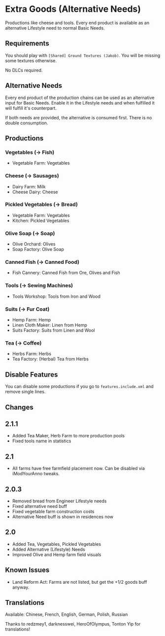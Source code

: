 # Extra Goods (Alternative Needs)

Productions like cheese and tools.
Every end product is available as an alternative Lifestyle need to normal Basic Needs.

## Requirements

You should play with `[Shared] Ground Textures (Jakob)`. You will be missing some textures otherwise.

No DLCs required.

## Alternative Needs

Every end product of the production chains can be used as an alternative input for Basic Needs.
Enable it in the Lifestyle needs and when fulfilled it will fulfill it's counterpart.

If both needs are provided, the alternative is consumed first.
There is no double consumption.

## Productions

### Vegetables (→ Fish)

- Vegetable Farm: Vegetables

### Cheese (→ Sausages)

- Dairy Farm: Milk
- Cheese Dairy: Cheese

### Pickled Vegetables (→ Bread)

- Vegetable Farm: Vegetables
- Kitchen: Pickled Vegetables

### Olive Soap (→ Soap)

- Olive Orchard: Olives
- Soap Factory: Olive Soap

### Canned Fish (→ Canned Food)

- Fish Cannery: Canned Fish from Ore, Olives and Fish

### Tools (→ Sewing Machines)

- Tools Workshop: Tools from Iron and Wood

### Suits (→ Fur Coat)

- Hemp Farm: Hemp
- Linen Cloth Maker: Linen from Hemp
- Suits Factory: Suits from Linen and Wool

### Tea (→ Coffee)

- Herbs Farm: Herbs
- Tea Factory: (Herbal) Tea from Herbs 

## Disable Features

You can disable some productions if you go to `features.include.xml` and remove single lines.

## Changes

## 2.1.1

- Added Tea Maker, Herb Farm to more production pools
- Fixed tools name in statistics

## 2.1

- All farms have free farmfield placement now.
  Can be disabled via iModYourAnno tweaks.

## 2.0.3

- Removed bread from Engineer Lifestyle needs
- Fixed alternative need buff
- Fixed vegetable farm construction costs
- Alternative Need buff is shown in residences now

## 2.0

- Added Tea, Vegetables, Pickled Vegetables
- Added Alternative (Lifestyle) Needs
- Improved Olive and Hemp farm field visuals

## Known Issues

- Land Reform Act: Farms are not listed, but get the +1/2 goods buff anyway.

## Translations

Available: Chinese, French, English, German, Polish, Russian

Thanks to redzmey1, darknesswei, HeroOfOlympus, Tonton Yip for translations!
